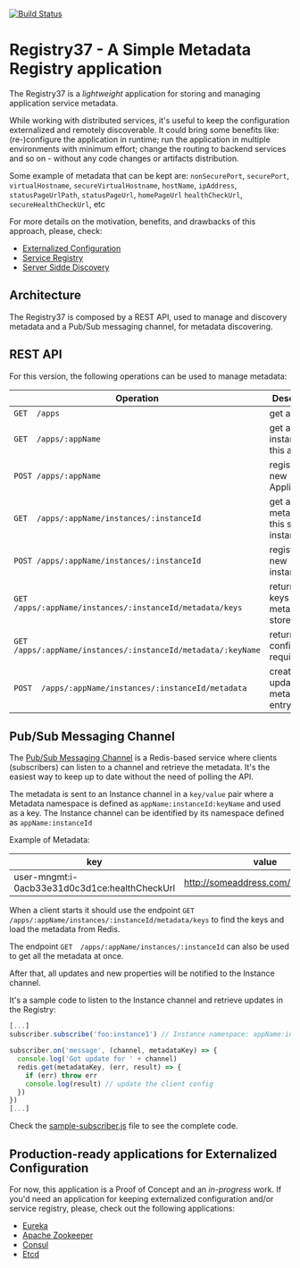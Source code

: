 [![Build Status](https://travis-ci.org/soeirosantos/registry37.svg?branch=master)](https://travis-ci.org/soeirosantos/registry37)

# Registry37 - A Simple Metadata Registry application

The Registry37 is a *lightweight* application for storing and managing application service metadata. 

While working with distributed services, it's useful to keep the configuration externalized and remotely discoverable. It could bring some benefits like: (re-)configure the application in runtime; run the application in multiple environments with minimum effort; change the routing to backend services and so on - without any code changes or artifacts distribution.

Some example of metadata that can be kept are: `nonSecurePort`, `securePort`, `virtualHostname`, `secureVirtualHostname`, `hostName`, `ipAddress`, `statusPageUrlPath`, `statusPageUrl`, `homePageUrl`
`healthCheckUrl`, `secureHealthCheckUrl`, etc

For more details on the motivation, benefits, and drawbacks of this approach, please, check: 
* [Externalized Configuration](http://microservices.io/patterns/externalized-configuration.html)
* [Service Registry](http://microservices.io/patterns/service-registry.html)
* [Server Sidde Discovery](http://microservices.io/patterns/server-side-discovery.html)

## Architecture

The Registry37 is composed by a REST API, used to manage and discovery metadata and a Pub/Sub messaging channel, for metadata discovering.

## REST API

For this version, the following operations can be used to manage metadata:

| Operation | Description |
| --------- | ----------- |
| `GET  /apps` | get all apps |
| `GET  /apps/:appName` | get all instances of this app |
| `POST /apps/:appName` | register a new Application |
| `GET  /apps/:appName/instances/:instanceId` | get all metadata for this specific instance |
| `POST /apps/:appName/instances/:instanceId` | register a new instanceId |
| `GET  /apps/:appName/instances/:instanceId/metadata/keys`| return the keys for the metadata stored |
| `GET  /apps/:appName/instances/:instanceId/metadata/:keyName`|return the configuration required |
| `POST  /apps/:appName/instances/:instanceId/metadata` | create or update a metadata entry |

## Pub/Sub Messaging Channel

The [Pub/Sub Messaging Channel](https://redis.io/topics/pubsub) is a Redis-based service where clients (subscribers) can listen to a channel and retrieve the metadata. It's the easiest way to keep up to date without the need of polling the API.

The metadata is sent to an Instance channel in a `key/value` pair where a Metadata namespace is defined as `appName:instanceId:keyName` and used as a key.
The Instance channel can be identified by its namespace defined as `appName:instanceId`

Example of Metadata:

| key | value |
| --- | ----- |
| user-mngmt:i-0acb33e31d0c3d1ce:healthCheckUrl | http://someaddress.com/api/v3/health |

When a client starts it should use the endpoint `GET  /apps/:appName/instances/:instanceId/metadata/keys` to find the keys and load the metadata from Redis. 

The endpoint `GET  /apps/:appName/instances/:instanceId` can also be used to get all the metadata at once.

After that, all updates and new properties will be notified to the Instance channel.

It's a sample code to listen to the Instance channel and retrieve updates in the Registry:

```JavaScript
[...]
subscriber.subscribe('foo:instance1') // Instance namespace: appName:instanceId

subscriber.on('message', (channel, metadataKey) => {
  console.log('Got update for ' + channel)
  redis.get(metadataKey, (err, result) => {
    if (err) throw err
    console.log(result) // update the client config
  })
})
[...]
```
Check the [sample-subscriber.js](https://github.com/soeirosantos/registry37/blob/master/src/publisher/sample-subscriber.js) file to see the complete code.

## Production-ready applications for Externalized Configuration

For now, this application is a Proof of Concept and an *in-progress* work. If you'd need an application for keeping externalized configuration and/or service registry, please, check out the following applications:

* [Eureka](https://github.com/Netflix/eureka)
* [Apache Zookeeper](http://zookeeper.apache.org/)
* [Consul](https://www.consul.io/)
* [Etcd](https://github.com/coreos/etcd)
